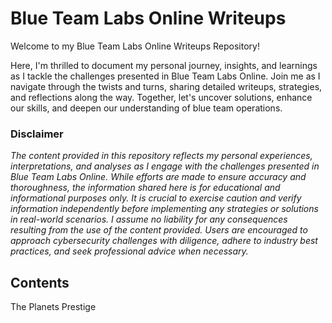# Blue Team Labs Online Writeups

Welcome to my Blue Team Labs Online Writeups Repository!

Here, I'm thrilled to document my personal journey, insights, and learnings as I tackle the challenges presented in Blue Team Labs Online. Join me as I navigate through the twists and turns, sharing detailed writeups, strategies, and reflections along the way. Together, let's uncover solutions, enhance our skills, and deepen our understanding of blue team operations.

### Disclaimer

_The content provided in this repository reflects my personal experiences, interpretations, and analyses as I engage with the challenges presented in Blue Team Labs Online. While efforts are made to ensure accuracy and thoroughness, the information shared here is for educational and informational purposes only. It is crucial to exercise caution and verify information independently before implementing any strategies or solutions in real-world scenarios. I assume no liability for any consequences resulting from the use of the content provided. Users are encouraged to approach cybersecurity challenges with diligence, adhere to industry best practices, and seek professional advice when necessary._

## Contents

The Planets Prestige
